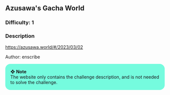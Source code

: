 ## Azusawa's Gacha World

### Difficulty: 1

### Description

https://azusawa.world/#/2023/03/02

Author: enscribe

<div style="background:#75fbde;border-radius:1rem;padding:1rem"><b>❖ Note</b><br>The website only contains the challenge description, and is not needed to solve the challenge.</div>